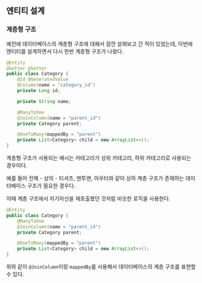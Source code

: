 ## 엔티티 설계

### 계층형 구조

예전에 데이터베이스의 계층형 구조에 대해서 잠깐 살펴보고 간 적이 있었는데, 이번에 엔티티를 설계하면서 다시 한번 계층형 구조가 나왔다.

```java
@Entity
@Getter @Setter
public class Category {
    @Id @GeneratedValue
    @Column(name = "category_id")
    private Long id;

    private String name;

    @ManyToOne
    @JoinColumn(name = "parent_id")
    private Category parent;

    @OneToMany(mappedBy = "parent")
    private List<Category> child = new ArrayList<>();
}
```

계층형 구조가 사용되는 예시는 카테고리가 상위 카테고리, 하위 카테고리로 사용되는 경우이다. 

예를 들어 전체 - 상의 - 티셔츠, 맨투맨, 아우터와 같이 상하 계층 구조가 존재하는 데이터베이스 구조가 필요한 경우다.

이때 계층 구조에서 자기자신을 재호출했던 것처럼 비슷한 로직을 사용한다.

```java
@Entity
public class Category {
    @ManyToOne
    @JoinColumn(name = "parent_id")
    private Category parent;

    @OneToMany(mappedBy = "parent")
    private List<Category> child = new ArrayList<>();
}
```

위와 같이 `@JoinColumn`이랑 `mappedBy`를 사용해서 데이터베이스의 계층 구조를 표현할 수 있다.

